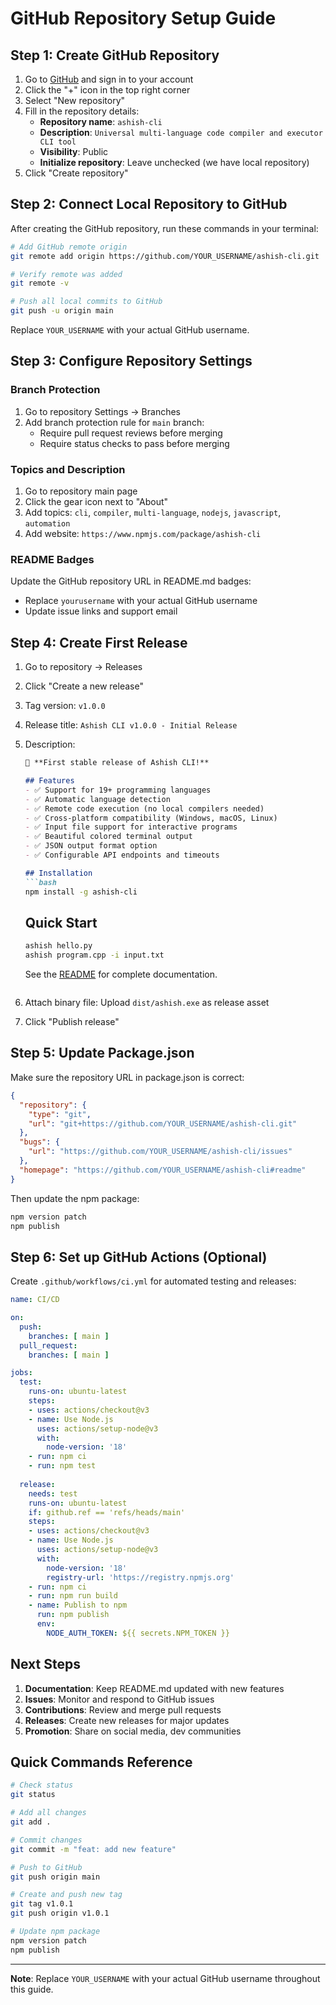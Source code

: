 # GitHub Repository Setup Guide

## Step 1: Create GitHub Repository

1. Go to [GitHub](https://github.com) and sign in to your account
2. Click the "+" icon in the top right corner
3. Select "New repository"
4. Fill in the repository details:
   - **Repository name**: `ashish-cli`
   - **Description**: `Universal multi-language code compiler and executor CLI tool`
   - **Visibility**: Public
   - **Initialize repository**: Leave unchecked (we have local repository)
5. Click "Create repository"

## Step 2: Connect Local Repository to GitHub

After creating the GitHub repository, run these commands in your terminal:

```bash
# Add GitHub remote origin
git remote add origin https://github.com/YOUR_USERNAME/ashish-cli.git

# Verify remote was added
git remote -v

# Push all local commits to GitHub
git push -u origin main
```

Replace `YOUR_USERNAME` with your actual GitHub username.

## Step 3: Configure Repository Settings

### Branch Protection
1. Go to repository Settings → Branches
2. Add branch protection rule for `main` branch:
   - Require pull request reviews before merging
   - Require status checks to pass before merging

### Topics and Description
1. Go to repository main page
2. Click the gear icon next to "About"
3. Add topics: `cli`, `compiler`, `multi-language`, `nodejs`, `javascript`, `automation`
4. Add website: `https://www.npmjs.com/package/ashish-cli`

### README Badges
Update the GitHub repository URL in README.md badges:
- Replace `yourusername` with your actual GitHub username
- Update issue links and support email

## Step 4: Create First Release

1. Go to repository → Releases
2. Click "Create a new release"
3. Tag version: `v1.0.0`
4. Release title: `Ashish CLI v1.0.0 - Initial Release`
5. Description:
   ```markdown
   🎉 **First stable release of Ashish CLI!**
   
   ## Features
   - ✅ Support for 19+ programming languages
   - ✅ Automatic language detection
   - ✅ Remote code execution (no local compilers needed)
   - ✅ Cross-platform compatibility (Windows, macOS, Linux)
   - ✅ Input file support for interactive programs
   - ✅ Beautiful colored terminal output
   - ✅ JSON output format option
   - ✅ Configurable API endpoints and timeouts
   
   ## Installation
   ```bash
   npm install -g ashish-cli
   ```
   
   ## Quick Start
   ```bash
   ashish hello.py
   ashish program.cpp -i input.txt
   ```
   
   See the [README](https://github.com/YOUR_USERNAME/ashish-cli#readme) for complete documentation.
   ```
6. Attach binary file: Upload `dist/ashish.exe` as release asset
7. Click "Publish release"

## Step 5: Update Package.json

Make sure the repository URL in package.json is correct:

```json
{
  "repository": {
    "type": "git",
    "url": "git+https://github.com/YOUR_USERNAME/ashish-cli.git"
  },
  "bugs": {
    "url": "https://github.com/YOUR_USERNAME/ashish-cli/issues"
  },
  "homepage": "https://github.com/YOUR_USERNAME/ashish-cli#readme"
}
```

Then update the npm package:
```bash
npm version patch
npm publish
```

## Step 6: Set up GitHub Actions (Optional)

Create `.github/workflows/ci.yml` for automated testing and releases:

```yaml
name: CI/CD

on:
  push:
    branches: [ main ]
  pull_request:
    branches: [ main ]

jobs:
  test:
    runs-on: ubuntu-latest
    steps:
    - uses: actions/checkout@v3
    - name: Use Node.js
      uses: actions/setup-node@v3
      with:
        node-version: '18'
    - run: npm ci
    - run: npm test
    
  release:
    needs: test
    runs-on: ubuntu-latest
    if: github.ref == 'refs/heads/main'
    steps:
    - uses: actions/checkout@v3
    - name: Use Node.js
      uses: actions/setup-node@v3
      with:
        node-version: '18'
        registry-url: 'https://registry.npmjs.org'
    - run: npm ci
    - run: npm run build
    - name: Publish to npm
      run: npm publish
      env:
        NODE_AUTH_TOKEN: ${{ secrets.NPM_TOKEN }}
```

## Next Steps

1. **Documentation**: Keep README.md updated with new features
2. **Issues**: Monitor and respond to GitHub issues
3. **Contributions**: Review and merge pull requests
4. **Releases**: Create new releases for major updates
5. **Promotion**: Share on social media, dev communities

## Quick Commands Reference

```bash
# Check status
git status

# Add all changes
git add .

# Commit changes
git commit -m "feat: add new feature"

# Push to GitHub
git push origin main

# Create and push new tag
git tag v1.0.1
git push origin v1.0.1

# Update npm package
npm version patch
npm publish
```

---

**Note**: Replace `YOUR_USERNAME` with your actual GitHub username throughout this guide.
